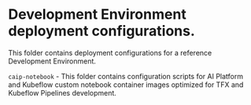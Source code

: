 # Development Environment deployment configurations.

This folder contains deployment configurations for a reference Development Environment.

`caip-notebook` - This folder contains configuration scripts for AI Platform and Kubeflow  custom notebook container images optimized for TFX and Kubeflow Pipelines development.

